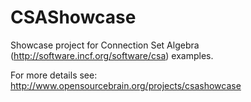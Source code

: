 CSAShowcase
===========

Showcase project for Connection Set Algebra (http://software.incf.org/software/csa) examples.

For more details see: http://www.opensourcebrain.org/projects/csashowcase
